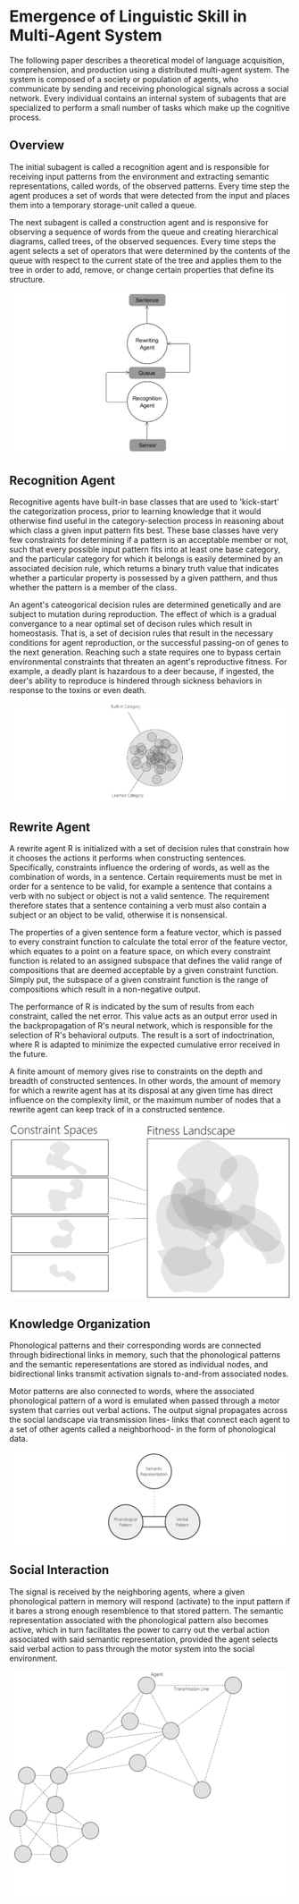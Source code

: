 # Emergence of Linguistic Skill in Multi-Agent System

The following paper describes a theoretical model of language acquisition, comprehension, and production using a distributed multi-agent system. The system is composed of a society or population of agents, who communicate by sending and receiving phonological signals across a social network. Every individual contains an internal system of subagents that are specialized to perform a small number of tasks which make up the cognitive process.   

## Overview

The initial subagent is called a recognition agent and is responsible for receiving input patterns from the environment and extracting  semantic representations, called words, of the observed patterns. Every time step the agent produces a set of words that were detected from the input and places them into a temporary storage-unit called a queue.

The next subagent is called a construction agent and is responsive for observing a sequence of words from the queue and creating hierarchical diagrams, called trees, of the observed sequences. Every time steps the agent selects a set of operators that were determined by the contents of the queue with respect to the current state of the tree and applies them to the tree in order to add, remove, or change certain properties that define its structure.

![Agent](https://github.com/CarsonScott/Linguistic-Agent-System/blob/master/img/Agent.png)

## Recognition Agent
Recognitive agents have built-in base classes that are used to 'kick-start' the categorization process, prior to learning knowledge that it would otherwise find useful in the category-selection process in reasoning about which class a given input pattern fits best. These base classes have very few constraints for determining if a pattern is an acceptable member or not, such that every possible input pattern fits into at least one base category, and the particular category for which it belongs is easily determined by an associated decision rule, which returns a binary truth value that indicates whether a particular property is possessed by a given patthern, and thus whether the pattern is a member of the class. 

An agent's cateogorical decision rules are determined genetically and are subject to mutation during reproduction. The effect of which is a gradual convergance to a near optimal set of decison rules which result in homeostasis. That is, a set of decision rules that result in the necessary conditions for agent reproduction, or the successful passing-on of genes to the next generation. Reaching such a state requires one to bypass certain environmental constraints that threaten an agent's reproductive fitness. For example, a deadly plant is hazardous to a deer because, if ingested, the deer's ability to reproduce is hindered through sickness behaviors in response to the toxins or even death.

![Category](https://github.com/CarsonScott/Linguistic-Agent-System/blob/master/img/Categories.png)

## Rewrite Agent

A rewrite agent R is initialized with a set of decision rules that constrain how it chooses the actions it performs when constructing sentences. Specifically, constraints influence the ordering of words, as well as the combination of words, in a sentence. Certain requirements must be met in order for a sentence to be valid, for example a sentence that contains a verb with no subject or object is not a valid sentence. The requirement therefore states that a sentence containing a verb must also contain a subject or an object to be valid, otherwise it is nonsensical.

The properties of a given sentence form a feature vector, which is passed to every constraint function to calculate the total error of the feature vector, which equates to a point on a feature space, on which every constraint function is related to an assigned subspace that defines the valid range of compositions that are deemed acceptable by a given constraint function. Simply put, the subspace of a given constraint function is the range of compositions which result in a non-negative output.

The performance of R is indicated by the sum of results from each constraint, called the net error. This value acts as an output error used in the backpropagation of R's neural network, which is responsible for the selection of R's behavioral outputs. The result is a sort of indoctrination, where R is adapted to minimize the expected cumulative error received in the future.

A finite amount of memory gives rise to constraints on the depth and breadth of constructed sentences. In other words, the amount of memory for which a rewrite agent has at its disposal at any given time has direct influence on the complexity limit, or the maximum number of nodes that a rewrite agent can keep track of in a constructed sentence.

![Constraints](https://github.com/CarsonScott/Linguistic-Agent-System/blob/master/img/Constraints.png)

## Knowledge Organization

Phonological patterns and their corresponding words are connected through bidirectional links in memory, such that the phonological patterns and the semantic reperesentations are stored as individual nodes, and bidirectional links transmit activation signals to-and-from associated nodes. 

Motor patterns are also connected to words, where the associated phonological pattern of a word is emulated when passed through a motor system that carries out verbal actions. The output signal propagates across the social landscape via transmission lines- links that connect each agent to a set of other agents called a neighborhood- in the form of phonological data. 

![Knowledge](https://github.com/CarsonScott/Linguistic-Agent-System/blob/master/img/Memory.png)

## Social Interaction

The signal is received by the neighboring agents, where a given phonological pattern in memory will respond (activate) to the input pattern if it bares a strong enough resemblence to that stored pattern. The semantic representation associated with the phonological pattern also becomes active, which in turn facilitates the power to carry out the verbal action associated with said semantic representation, provided the agent selects said verbal action to pass through the motor system into the social environment. 

![Society](https://github.com/CarsonScott/Linguistic-Agent-System/blob/master/img/Society.png)
